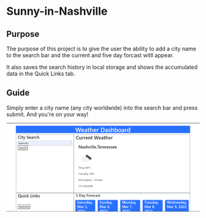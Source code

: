 # Sunny-in-Nashville

## Purpose
The purpose of this project is to give the user the ability to add a city name to the search bar and the current and five day forcast witll appear. 

It also saves the search history in local storage and shows the accumulated data in the Quick Links tab.

## Guide

Simply enter a city name (any city worldwide) into the search bar and press submit. And you're on your way!

![image](https://github.com/RayFlaherty/Sunny-in-Nashville/blob/66622d9e022946198f511008c01281ce231f7de7/assets/images/Weather%20Dashboard.PNG)




